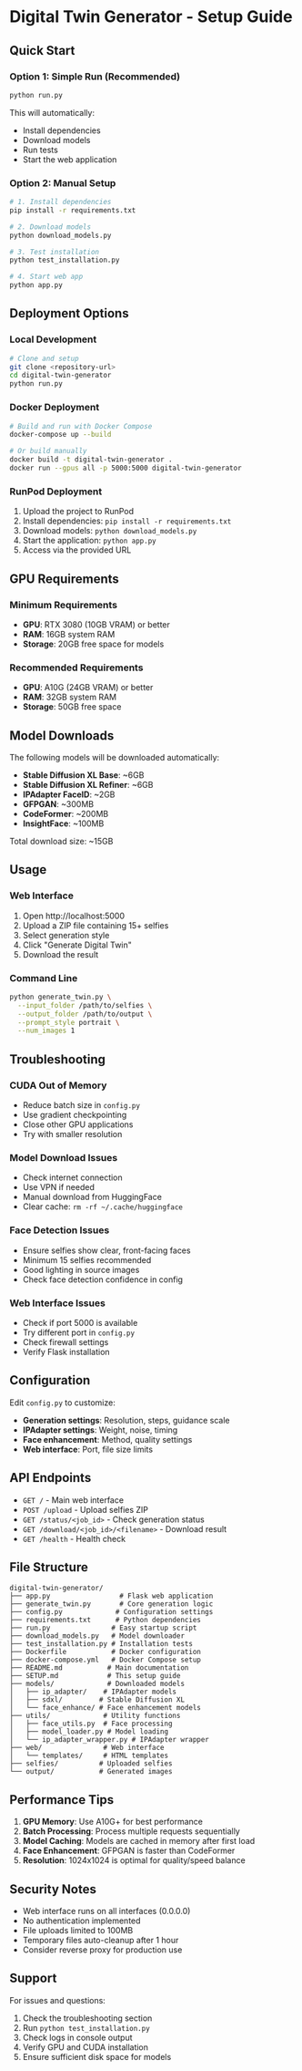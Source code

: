 # Digital Twin Generator - Setup Guide

## Quick Start

### Option 1: Simple Run (Recommended)
```bash
python run.py
```
This will automatically:
- Install dependencies
- Download models
- Run tests
- Start the web application

### Option 2: Manual Setup
```bash
# 1. Install dependencies
pip install -r requirements.txt

# 2. Download models
python download_models.py

# 3. Test installation
python test_installation.py

# 4. Start web app
python app.py
```

## Deployment Options

### Local Development
```bash
# Clone and setup
git clone <repository-url>
cd digital-twin-generator
python run.py
```

### Docker Deployment
```bash
# Build and run with Docker Compose
docker-compose up --build

# Or build manually
docker build -t digital-twin-generator .
docker run --gpus all -p 5000:5000 digital-twin-generator
```

### RunPod Deployment
1. Upload the project to RunPod
2. Install dependencies: `pip install -r requirements.txt`
3. Download models: `python download_models.py`
4. Start the application: `python app.py`
5. Access via the provided URL

## GPU Requirements

### Minimum Requirements
- **GPU**: RTX 3080 (10GB VRAM) or better
- **RAM**: 16GB system RAM
- **Storage**: 20GB free space for models

### Recommended Requirements
- **GPU**: A10G (24GB VRAM) or better
- **RAM**: 32GB system RAM
- **Storage**: 50GB free space

## Model Downloads

The following models will be downloaded automatically:
- **Stable Diffusion XL Base**: ~6GB
- **Stable Diffusion XL Refiner**: ~6GB
- **IPAdapter FaceID**: ~2GB
- **GFPGAN**: ~300MB
- **CodeFormer**: ~200MB
- **InsightFace**: ~100MB

Total download size: ~15GB

## Usage

### Web Interface
1. Open http://localhost:5000
2. Upload a ZIP file containing 15+ selfies
3. Select generation style
4. Click "Generate Digital Twin"
5. Download the result

### Command Line
```bash
python generate_twin.py \
  --input_folder /path/to/selfies \
  --output_folder /path/to/output \
  --prompt_style portrait \
  --num_images 1
```

## Troubleshooting

### CUDA Out of Memory
- Reduce batch size in `config.py`
- Use gradient checkpointing
- Close other GPU applications
- Try with smaller resolution

### Model Download Issues
- Check internet connection
- Use VPN if needed
- Manual download from HuggingFace
- Clear cache: `rm -rf ~/.cache/huggingface`

### Face Detection Issues
- Ensure selfies show clear, front-facing faces
- Minimum 15 selfies recommended
- Good lighting in source images
- Check face detection confidence in config

### Web Interface Issues
- Check if port 5000 is available
- Try different port in `config.py`
- Check firewall settings
- Verify Flask installation

## Configuration

Edit `config.py` to customize:
- **Generation settings**: Resolution, steps, guidance scale
- **IPAdapter settings**: Weight, noise, timing
- **Face enhancement**: Method, quality settings
- **Web interface**: Port, file size limits

## API Endpoints

- `GET /` - Main web interface
- `POST /upload` - Upload selfies ZIP
- `GET /status/<job_id>` - Check generation status
- `GET /download/<job_id>/<filename>` - Download result
- `GET /health` - Health check

## File Structure

```
digital-twin-generator/
├── app.py                 # Flask web application
├── generate_twin.py       # Core generation logic
├── config.py             # Configuration settings
├── requirements.txt      # Python dependencies
├── run.py               # Easy startup script
├── download_models.py   # Model downloader
├── test_installation.py # Installation tests
├── Dockerfile           # Docker configuration
├── docker-compose.yml   # Docker Compose setup
├── README.md           # Main documentation
├── SETUP.md            # This setup guide
├── models/             # Downloaded models
│   ├── ip_adapter/    # IPAdapter models
│   ├── sdxl/         # Stable Diffusion XL
│   └── face_enhance/ # Face enhancement models
├── utils/             # Utility functions
│   ├── face_utils.py  # Face processing
│   ├── model_loader.py # Model loading
│   └── ip_adapter_wrapper.py # IPAdapter wrapper
├── web/               # Web interface
│   └── templates/     # HTML templates
├── selfies/          # Uploaded selfies
└── output/           # Generated images
```

## Performance Tips

1. **GPU Memory**: Use A10G+ for best performance
2. **Batch Processing**: Process multiple requests sequentially
3. **Model Caching**: Models are cached in memory after first load
4. **Face Enhancement**: GFPGAN is faster than CodeFormer
5. **Resolution**: 1024x1024 is optimal for quality/speed balance

## Security Notes

- Web interface runs on all interfaces (0.0.0.0)
- No authentication implemented
- File uploads limited to 100MB
- Temporary files auto-cleanup after 1 hour
- Consider reverse proxy for production use

## Support

For issues and questions:
1. Check the troubleshooting section
2. Run `python test_installation.py`
3. Check logs in console output
4. Verify GPU and CUDA installation
5. Ensure sufficient disk space for models 